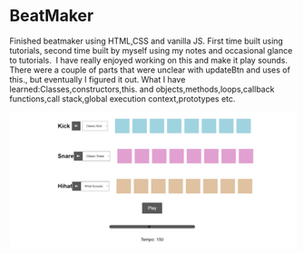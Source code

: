 # BeatMaker
Finished beatmaker using HTML,CSS and vanilla JS. First time built using tutorials, second time built by myself using my notes and occasional glance to tutorials. 
I have really enjoyed working on this and make it play sounds. There were a couple of parts that were unclear with updateBtn and uses of this., but eventually I figured it out.
What I have learned:Classes,constructors,this. and objects,methods,loops,callback functions,call stack,global execution context,prototypes etc.

![](BeatMaker.png)
